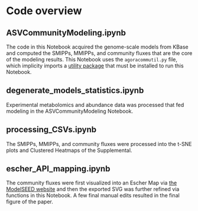 # Code overview

## ASVCommunityModeling.ipynb

The code in this Notebook acquired the genome-scale models from KBase and computed the SMIPPs, MMIPPs, and community fluxes that are the core of the modeling results.   This Notebook uses the `agoracommutil.py` file, which implicity imports a [utility package](https://github.com/cshenry/chenry_utility_module/tree/master/lib/chenry_utility_module) that must be installed to run this Notebook.

## degenerate_models_statistics.ipynb

Experimental metabolomics and abundance data was processed that fed modeling in the ASVCommunityModeling Notebook.

## processing_CSVs.ipynb

The SMIPPs, MMIPPs, and community fluxes were processed into the t-SNE plots and Clustered Heatmaps of the Supplemental.

## escher_API_mapping.ipynb

The community fluxes were first visualized into an Escher Map via [the ModelSEED website](https://modelseed.org/escher/escher_builder.html#) and then the exported SVG was further refined via functions in this Notebook.  A few final manual edits resulted in the final figure of the paper.

